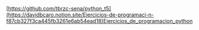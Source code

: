 [https://github.com/tbrzc-sena/python_t5](https://davidbcaro.notion.site/Ejercicios-de-programaci-n-f87cb327f3ca445fb3261e6ab54ead18)Ejercicios_de_programacion_python
